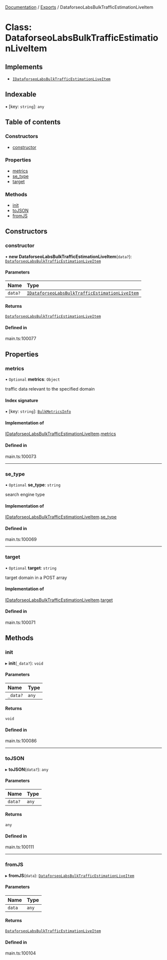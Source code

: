[Documentation](../README.md) / [Exports](../modules.md) / DataforseoLabsBulkTrafficEstimationLiveItem

# Class: DataforseoLabsBulkTrafficEstimationLiveItem

## Implements

- [`IDataforseoLabsBulkTrafficEstimationLiveItem`](../interfaces/IDataforseoLabsBulkTrafficEstimationLiveItem.md)

## Indexable

▪ [key: `string`]: `any`

## Table of contents

### Constructors

- [constructor](DataforseoLabsBulkTrafficEstimationLiveItem.md#constructor)

### Properties

- [metrics](DataforseoLabsBulkTrafficEstimationLiveItem.md#metrics)
- [se\_type](DataforseoLabsBulkTrafficEstimationLiveItem.md#se_type)
- [target](DataforseoLabsBulkTrafficEstimationLiveItem.md#target)

### Methods

- [init](DataforseoLabsBulkTrafficEstimationLiveItem.md#init)
- [toJSON](DataforseoLabsBulkTrafficEstimationLiveItem.md#tojson)
- [fromJS](DataforseoLabsBulkTrafficEstimationLiveItem.md#fromjs)

## Constructors

### constructor

• **new DataforseoLabsBulkTrafficEstimationLiveItem**(`data?`): [`DataforseoLabsBulkTrafficEstimationLiveItem`](DataforseoLabsBulkTrafficEstimationLiveItem.md)

#### Parameters

| Name | Type |
| :------ | :------ |
| `data?` | [`IDataforseoLabsBulkTrafficEstimationLiveItem`](../interfaces/IDataforseoLabsBulkTrafficEstimationLiveItem.md) |

#### Returns

[`DataforseoLabsBulkTrafficEstimationLiveItem`](DataforseoLabsBulkTrafficEstimationLiveItem.md)

#### Defined in

main.ts:100077

## Properties

### metrics

• `Optional` **metrics**: `Object`

traffic data relevant to the specified domain

#### Index signature

▪ [key: `string`]: [`BulkMetricsInfo`](BulkMetricsInfo.md)

#### Implementation of

[IDataforseoLabsBulkTrafficEstimationLiveItem](../interfaces/IDataforseoLabsBulkTrafficEstimationLiveItem.md).[metrics](../interfaces/IDataforseoLabsBulkTrafficEstimationLiveItem.md#metrics)

#### Defined in

main.ts:100073

___

### se\_type

• `Optional` **se\_type**: `string`

search engine type

#### Implementation of

[IDataforseoLabsBulkTrafficEstimationLiveItem](../interfaces/IDataforseoLabsBulkTrafficEstimationLiveItem.md).[se_type](../interfaces/IDataforseoLabsBulkTrafficEstimationLiveItem.md#se_type)

#### Defined in

main.ts:100069

___

### target

• `Optional` **target**: `string`

target domain in a POST array

#### Implementation of

[IDataforseoLabsBulkTrafficEstimationLiveItem](../interfaces/IDataforseoLabsBulkTrafficEstimationLiveItem.md).[target](../interfaces/IDataforseoLabsBulkTrafficEstimationLiveItem.md#target)

#### Defined in

main.ts:100071

## Methods

### init

▸ **init**(`_data?`): `void`

#### Parameters

| Name | Type |
| :------ | :------ |
| `_data?` | `any` |

#### Returns

`void`

#### Defined in

main.ts:100086

___

### toJSON

▸ **toJSON**(`data?`): `any`

#### Parameters

| Name | Type |
| :------ | :------ |
| `data?` | `any` |

#### Returns

`any`

#### Defined in

main.ts:100111

___

### fromJS

▸ **fromJS**(`data`): [`DataforseoLabsBulkTrafficEstimationLiveItem`](DataforseoLabsBulkTrafficEstimationLiveItem.md)

#### Parameters

| Name | Type |
| :------ | :------ |
| `data` | `any` |

#### Returns

[`DataforseoLabsBulkTrafficEstimationLiveItem`](DataforseoLabsBulkTrafficEstimationLiveItem.md)

#### Defined in

main.ts:100104

